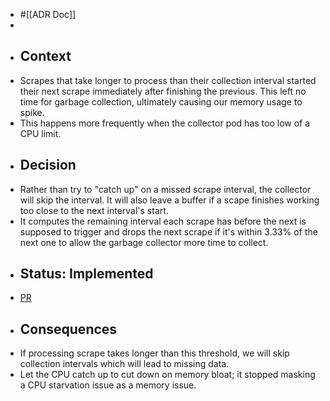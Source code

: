 - #[[ADR Doc]]
- 
- ## Context
- Scrapes that take longer to process than their collection interval started their next scrape immediately after finishing the previous. This left no time for garbage collection, ultimately causing our memory usage to spike.
- This happens more frequently when the collector pod has too low of a CPU limit.
- ## Decision
- Rather than try to "catch up" on a missed scrape interval, the collector will skip the interval. It will also leave a buffer if a scape finishes working too close to the next interval's start.
- It computes the remaining interval each scrape has before the next is supposed to trigger and drops the next scrape if it's within 3.33% of the next one to allow the garbage collector more time to collect.
- ## Status: Implemented
- [PR](https://github.com/wavefrontHQ/wavefront-collector-for-kubernetes/pull/136)
- ## Consequences
- If processing scrape takes longer than this threshold, we will skip collection intervals which will lead to missing data.
- Let the CPU catch up to cut down on memory bloat; it stopped masking a CPU starvation issue as a memory issue.
